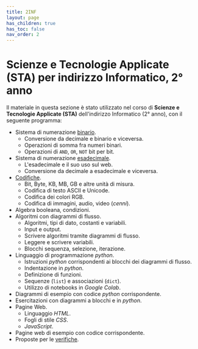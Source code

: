 ```yaml
---
title: 2INF
layout: page
has_children: true
has_toc: false
nav_order: 2
---
```


# Scienze e Tecnologie Applicate (STA) per indirizzo Informatico, 2° anno

Il materiale in questa sezione è stato utilizzato nel corso di **Scienze e Tecnologie Applicate (STA)**
dell'indirizzo Informatico (2° anno), con il seguente programma:

- Sistema di numerazione [binario](binario/index.md).
  - Conversione da decimale e binario e viceversa.
  - Operazioni di somma fra numeri binari.
  - Operazioni di `AND`, `OR`, `NOT` bit per bit.
- Sistema di numerazione [esadecimale](esadecimale/index.md).
  - L'esadecimale e il suo uso sul web.
  - Conversione da decimale a esadecimale e viceversa.
- [Codifiche](codifiche/index.md).
  - Bit, Byte, KB, MB, GB e altre unità di misura.
  - Codifica di testo ASCII e Unicode.
  - Codifica dei colori RGB.
  - Codifica di immagini, audio, video (_cenni_).
- Algebra booleana, condizioni.
- Algoritmi con diagrammi di flusso.
  - Algoritmi, tipi di dato, costanti e variabili.
  - Input e output.
  - Scrivere algoritmi tramite diagrammi di flusso.
  - Leggere e scrivere variabili.
  - Blocchi sequenza, selezione, iterazione.
- Linguaggio di programmazione _python_.
  - Istruzioni _python_ corrispondenti ai blocchi dei diagrammi di flusso.
  - Indentazione in _python_.
  - Definizione di funzioni.
  - Sequenze (`list`) e associazioni (`dict`).
  - Utilizzo di notebooks in _Google Colab_.
- Diagrammi di esempio con codice _python_ corrispondente.
- Esercitazioni con diagrammi a blocchi e in _python_.
- Pagine Web.
  - Linguaggio _HTML_.
  - Fogli di stile _CSS_.
  - _JavaScript_.
- Pagine web di esempio con codice corrispondente. 
- Proposte per le [verifiche](verifiche/index.md).